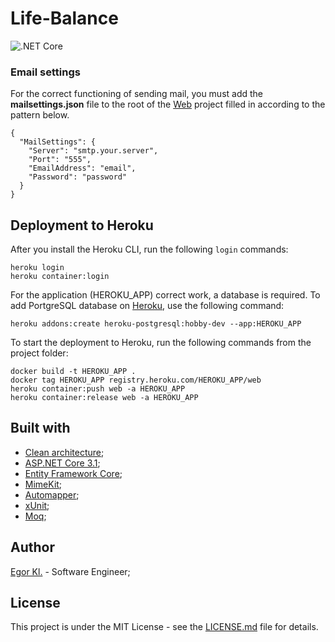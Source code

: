 # Life-Balance

![.NET Core](https://github.com/egor-kl/life-balance/workflows/.NET/badge.svg)

### Email settings

For the correct functioning of sending mail, you must add the **mailsettings.json** file to the root of the [Web](https://github.com/Egor-kl/Life-Balance/tree/master/src/Life-Balance.WebApp) project filled in according to the pattern below.

```
{
  "MailSettings": {
    "Server": "smtp.your.server",
    "Port": "555",
    "EmailAddress": "email",
    "Password": "password"
  }
}
```

## Deployment to Heroku

After you install the Heroku CLI, run the following `login` commands:

```
heroku login
heroku container:login
```

For the application (HEROKU_APP) correct work, a database is required. To add PortgreSQL database on [Heroku](https://heroku.com/), use the following command:

```
heroku addons:create heroku-postgresql:hobby-dev --app:HEROKU_APP
```

To start the deployment to Heroku, run the following commands from the project folder:

```
docker build -t HEROKU_APP .
docker tag HEROKU_APP registry.heroku.com/HEROKU_APP/web
heroku container:push web -a HEROKU_APP
heroku container:release web -a HEROKU_APP
```


## Built with
- [Clean architecture](https://docs.microsoft.com/en-us/dotnet/architecture/modern-web-apps-azure/common-web-application-architectures);
- [ASP.NET Core 3.1](https://docs.microsoft.com/en-us/aspnet/core/);
- [Entity Framework Core](https://docs.microsoft.com/en-us/ef/core/);
- [MimeKit](http://www.mimekit.net/);
- [Automapper](https://automapper.org/);
- [xUnit](https://xunit.net/);
- [Moq](https://github.com/Moq/moq4/wiki/Quickstart);

## Author
[Egor Kl.](https://www.linkedin.com/in/egor-kliutsuk/) - Software Engineer;

## License

This project is under the MIT License - see the [LICENSE.md](https://github.com/Egor-kl/Life-Balance/blob/master/LICENSE) file for details.
